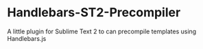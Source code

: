 Handlebars-ST2-Precompiler
==========================

A little plugin for Sublime Text 2  to can precompile templates using Handlebars.js